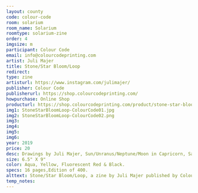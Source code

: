 ```yaml
---
layout: county 
code: colour-code
room: solarium
room_name: Solarium
roomtype: solarium-zine
order: 4
imgsize: m
participant: Colour Code
email: info@colourcodeprinting.com
artist: Juli Majer
title: Stone/Star Bloom/Loop
redirect: 
type: zine
artisturl: https://www.instagram.com/julimajer/
publisher: Colour Code
publisherurl: https://shop.colourcodeprinting.com/
howpurchase: Online Shop
producturl: https://shop.colourcodeprinting.com/product/stone-star-bloom-loop
img1: StoneStarBloomLoop-ColourCode01.jpg
img2: StoneStarBloomLoop-ColourCode02.png
img3: 
img4: 
img5: 
img6: 
year: 2019
price: 20
desc: Drawings by Juli Majer, Sun/Unranus/Neptune/Moon in Capricorn, Sagittarius rising
size: 6.5" X 9"
color: Aqua, Yellow, Fluorescent Red & Black.
specs: 16 pages,Edition of 400.
alttext: Stone/Star Bloom/Loop, a zine by Juli Majer published by Colour Code.
temp_notes: 
---
```


